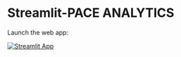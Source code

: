 # Streamlit-PACE ANALYTICS

Launch the web app:

[![Streamlit App](https://static.streamlit.io/badges/streamlit_badge_black_white.svg)](https://loganw621-pace-analytics-pace3-app-2aua6n.streamlitapp.com/)
